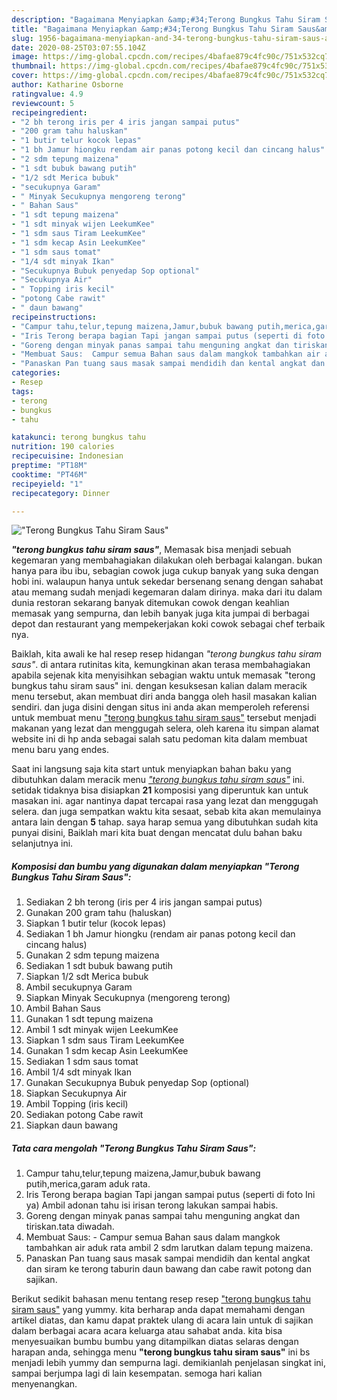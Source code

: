 ```yaml
---
description: "Bagaimana Menyiapkan &amp;#34;Terong Bungkus Tahu Siram Saus&amp;#34; yang Sempurna"
title: "Bagaimana Menyiapkan &amp;#34;Terong Bungkus Tahu Siram Saus&amp;#34; yang Sempurna"
slug: 1956-bagaimana-menyiapkan-and-34-terong-bungkus-tahu-siram-saus-and-34-yang-sempurna
date: 2020-08-25T03:07:55.104Z
image: https://img-global.cpcdn.com/recipes/4bafae879c4fc90c/751x532cq70/terong-bungkus-tahu-siram-saus-foto-resep-utama.jpg
thumbnail: https://img-global.cpcdn.com/recipes/4bafae879c4fc90c/751x532cq70/terong-bungkus-tahu-siram-saus-foto-resep-utama.jpg
cover: https://img-global.cpcdn.com/recipes/4bafae879c4fc90c/751x532cq70/terong-bungkus-tahu-siram-saus-foto-resep-utama.jpg
author: Katharine Osborne
ratingvalue: 4.9
reviewcount: 5
recipeingredient:
- "2 bh terong iris per 4 iris jangan sampai putus"
- "200 gram tahu haluskan"
- "1 butir telur kocok lepas"
- "1 bh Jamur hiongku rendam air panas potong kecil dan cincang halus"
- "2 sdm tepung maizena"
- "1 sdt bubuk bawang putih"
- "1/2 sdt Merica bubuk"
- "secukupnya Garam"
- " Minyak Secukupnya mengoreng terong"
- " Bahan Saus"
- "1 sdt tepung maizena"
- "1 sdt minyak wijen LeekumKee"
- "1 sdm saus Tiram LeekumKee"
- "1 sdm kecap Asin LeekumKee"
- "1 sdm saus tomat"
- "1/4 sdt minyak Ikan"
- "Secukupnya Bubuk penyedap Sop optional"
- "Secukupnya Air"
- " Topping iris kecil"
- "potong Cabe rawit"
- " daun bawang"
recipeinstructions:
- "Campur tahu,telur,tepung maizena,Jamur,bubuk bawang putih,merica,garam aduk rata."
- "Iris Terong berapa bagian Tapi jangan sampai putus (seperti di foto Ini ya) Ambil adonan tahu isi irisan terong lakukan sampai habis."
- "Goreng dengan minyak panas sampai tahu menguning angkat dan tiriskan.tata diwadah."
- "Membuat Saus:  Campur semua Bahan saus dalam mangkok tambahkan air aduk rata ambil 2 sdm larutkan dalam tepung maizena."
- "Panaskan Pan tuang saus masak sampai mendidih dan kental angkat dan siram ke terong taburin daun bawang dan cabe rawit potong dan sajikan."
categories:
- Resep
tags:
- terong
- bungkus
- tahu

katakunci: terong bungkus tahu 
nutrition: 190 calories
recipecuisine: Indonesian
preptime: "PT18M"
cooktime: "PT46M"
recipeyield: "1"
recipecategory: Dinner

---
```



![&#34;Terong Bungkus Tahu Siram Saus&#34;](https://img-global.cpcdn.com/recipes/4bafae879c4fc90c/751x532cq70/terong-bungkus-tahu-siram-saus-foto-resep-utama.jpg)

<b><i>&#34;terong bungkus tahu siram saus&#34;</i></b>, Memasak bisa menjadi sebuah kegemaran yang membahagiakan dilakukan oleh berbagai kalangan. bukan hanya para ibu ibu, sebagian cowok juga cukup banyak yang suka dengan hobi ini. walaupun hanya untuk sekedar bersenang senang dengan sahabat atau memang sudah menjadi kegemaran dalam dirinya. maka dari itu dalam dunia restoran sekarang banyak ditemukan cowok dengan keahlian memasak yang sempurna, dan lebih banyak juga kita jumpai di berbagai depot dan restaurant yang mempekerjakan koki cowok sebagai chef terbaik nya.

Baiklah, kita awali ke hal resep resep hidangan <i>&#34;terong bungkus tahu siram saus&#34;</i>. di antara rutinitas kita, kemungkinan akan terasa membahagiakan apabila sejenak kita menyisihkan sebagian waktu untuk memasak &#34;terong bungkus tahu siram saus&#34; ini. dengan kesuksesan kalian dalam meracik menu tersebut, akan membuat diri anda bangga oleh hasil masakan kalian sendiri. dan juga disini dengan situs ini anda akan memperoleh referensi untuk membuat menu <u>&#34;terong bungkus tahu siram saus&#34;</u> tersebut menjadi makanan yang lezat dan menggugah selera, oleh karena itu simpan alamat website ini di hp anda sebagai salah satu pedoman kita dalam membuat menu baru yang endes.




Saat ini langsung saja kita start untuk menyiapkan bahan baku yang dibutuhkan dalam meracik menu <u><i>&#34;terong bungkus tahu siram saus&#34;</i></u> ini. setidak tidaknya bisa disiapkan <b>21</b> komposisi yang diperuntuk kan untuk masakan ini. agar nantinya dapat tercapai rasa yang lezat dan menggugah selera. dan juga sempatkan waktu kita sesaat, sebab kita akan memulainya antara lain dengan <b>5</b> tahap. saya harap semua yang dibutuhkan sudah kita punyai disini, Baiklah mari kita buat dengan mencatat dulu bahan baku selanjutnya ini.

<!--inarticleads1-->

##### Komposisi dan bumbu yang digunakan dalam menyiapkan &#34;Terong Bungkus Tahu Siram Saus&#34;:

1. Sediakan 2 bh terong (iris per 4 iris jangan sampai putus)
1. Gunakan 200 gram tahu (haluskan)
1. Siapkan 1 butir telur (kocok lepas)
1. Sediakan 1 bh Jamur hiongku (rendam air panas potong kecil dan cincang halus)
1. Gunakan 2 sdm tepung maizena
1. Sediakan 1 sdt bubuk bawang putih
1. Siapkan 1/2 sdt Merica bubuk
1. Ambil secukupnya Garam
1. Siapkan  Minyak Secukupnya (mengoreng terong)
1. Ambil  Bahan Saus
1. Gunakan 1 sdt tepung maizena
1. Ambil 1 sdt minyak wijen LeekumKee
1. Siapkan 1 sdm saus Tiram LeekumKee
1. Gunakan 1 sdm kecap Asin LeekumKee
1. Sediakan 1 sdm saus tomat
1. Ambil 1/4 sdt minyak Ikan
1. Gunakan Secukupnya Bubuk penyedap Sop (optional)
1. Siapkan Secukupnya Air
1. Ambil  Topping (iris kecil)
1. Sediakan potong Cabe rawit
1. Siapkan  daun bawang




<!--inarticleads2-->

##### Tata cara mengolah &#34;Terong Bungkus Tahu Siram Saus&#34;:

1. Campur tahu,telur,tepung maizena,Jamur,bubuk bawang putih,merica,garam aduk rata.
1. Iris Terong berapa bagian Tapi jangan sampai putus (seperti di foto Ini ya) Ambil adonan tahu isi irisan terong lakukan sampai habis.
1. Goreng dengan minyak panas sampai tahu menguning angkat dan tiriskan.tata diwadah.
1. Membuat Saus:  - Campur semua Bahan saus dalam mangkok tambahkan air aduk rata ambil 2 sdm larutkan dalam tepung maizena.
1. Panaskan Pan tuang saus masak sampai mendidih dan kental angkat dan siram ke terong taburin daun bawang dan cabe rawit potong dan sajikan.




Berikut sedikit bahasan menu tentang resep resep <u>&#34;terong bungkus tahu siram saus&#34;</u> yang yummy. kita berharap anda dapat memahami dengan artikel diatas, dan kamu dapat praktek ulang di acara lain untuk di sajikan dalam berbagai acara acara keluarga atau sahabat anda. kita bisa menyesuaikan bumbu bumbu yang ditampilkan diatas selaras dengan harapan anda, sehingga menu <b>&#34;terong bungkus tahu siram saus&#34;</b> ini bs menjadi lebih yummy dan sempurna lagi. demikianlah penjelasan singkat ini, sampai berjumpa lagi di lain kesempatan. semoga hari kalian menyenangkan.
